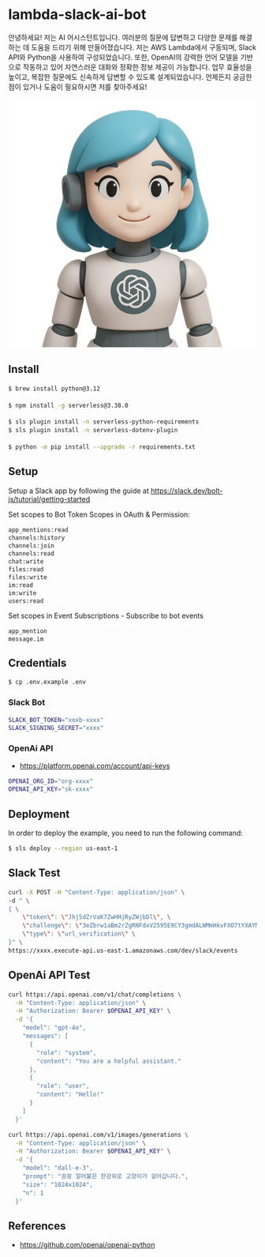 # lambda-slack-ai-bot

안녕하세요! 저는 AI 어시스턴트입니다.
여러분의 질문에 답변하고 다양한 문제를 해결하는 데 도움을 드리기 위해 만들어졌습니다.
저는 AWS Lambda에서 구동되며, Slack API와 Python을 사용하여 구성되었습니다.
또한, OpenAI의 강력한 언어 모델을 기반으로 작동하고 있어 자연스러운 대화와 정확한 정보 제공이 가능합니다.
업무 효율성을 높이고, 복잡한 질문에도 신속하게 답변할 수 있도록 설계되었습니다.
언제든지 궁금한 점이 있거나 도움이 필요하시면 저를 찾아주세요!

![Chatgpt Bot](images/bot.png)

## Install

```bash
$ brew install python@3.12

$ npm install -g serverless@3.38.0

$ sls plugin install -n serverless-python-requirements
$ sls plugin install -n serverless-dotenv-plugin

$ python -m pip install --upgrade -r requirements.txt
```

## Setup

Setup a Slack app by following the guide at https://slack.dev/bolt-js/tutorial/getting-started

Set scopes to Bot Token Scopes in OAuth & Permission:

```
app_mentions:read
channels:history
channels:join
channels:read
chat:write
files:read
files:write
im:read
im:write
users:read
```

Set scopes in Event Subscriptions - Subscribe to bot events

```
app_mention
message.im
```

## Credentials

```bash
$ cp .env.example .env
```

### Slack Bot

```bash
SLACK_BOT_TOKEN="xoxb-xxxx"
SLACK_SIGNING_SECRET="xxxx"
```

### OpenAi API

* <https://platform.openai.com/account/api-keys>

```bash
OPENAI_ORG_ID="org-xxxx"
OPENAI_API_KEY="sk-xxxx"
```

## Deployment

In order to deploy the example, you need to run the following command:

```bash
$ sls deploy --region us-east-1
```

## Slack Test

```bash
curl -X POST -H "Content-Type: application/json" \
-d " \
{ \
    \"token\": \"Jhj5dZrVaK7ZwHHjRyZWjbDl\", \
    \"challenge\": \"3eZbrw1aBm2rZgRNFdxV2595E9CY3gmdALWMmHkvFXO7tYXAYM8P\", \
    \"type\": \"url_verification\" \
}" \
https://xxxx.execute-api.us-east-1.amazonaws.com/dev/slack/events
```

## OpenAi API Test

```bash
curl https://api.openai.com/v1/chat/completions \
  -H "Content-Type: application/json" \
  -H "Authorization: Bearer $OPENAI_API_KEY" \
  -d '{
    "model": "gpt-4o",
    "messages": [
      {
        "role": "system",
        "content": "You are a helpful assistant."
      },
      {
        "role": "user",
        "content": "Hello!"
      }
    ]
  }'
```

```bash
curl https://api.openai.com/v1/images/generations \
  -H "Content-Type: application/json" \
  -H "Authorization: Bearer $OPENAI_API_KEY" \
  -d '{
    "model": "dall-e-3",
    "prompt": "꽁꽁 얼어붙은 한강위로 고양이가 걸어갑니다.",
    "size": "1024x1024",
    "n": 1
  }'
```

## References

* <https://github.com/openai/openai-python>
